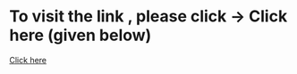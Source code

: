 # To visit the link , please click -> Click here (given below)
<a href="https://master--venerable-cassata-21c1d4.netlify.app/">Click here</a>

